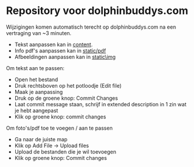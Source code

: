 # Repository voor dolphinbuddys.com

Wijzigingen komen automatisch terecht op dolphinbuddys.com na een vertraging van ~3 minuten.

- Tekst aanpassen kan in [content](content).
- Info pdf's aanpassen kan in [static/pdf](static/pdf)
- Afbeeldingen aanpassen kan in [static\img](static/img)

Om tekst aan te passen:
 - Open het bestand
 - Druk rechtsboven op het potloodje (Edit file)
 - Maak je aanpassing
 - Druk op de groene knop: Commit Changes
 - Laat commit message staan, schrijf in extended description in 1 zin wat je hebt aangepast
 - Klik op groene knop: commit changes

Om foto's/pdf toe te voegen / aan te passen
 - Ga naar de juiste map
 - Klik op Add File -> Upload files
 - Upload de bestanden die je wil toevoegen
 - Klik op groene knop: Commit changes

